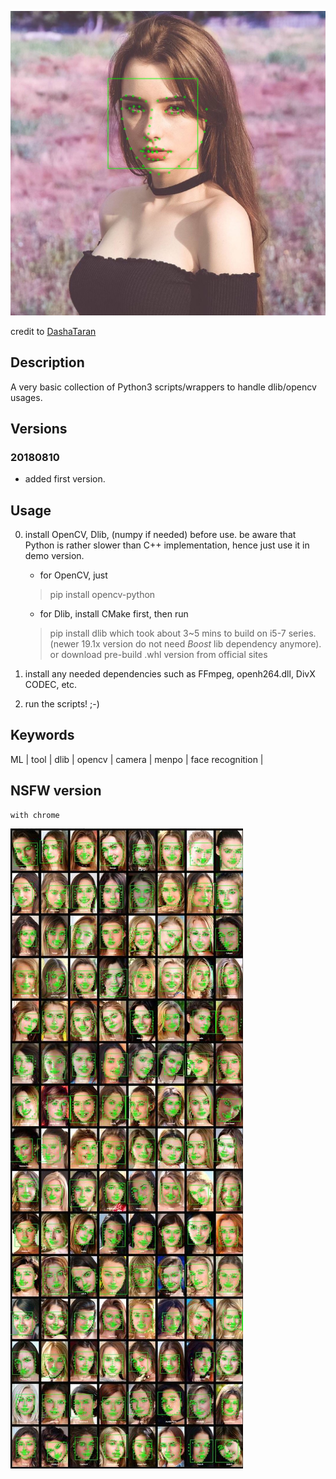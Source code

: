 ![](./frame.jpg)

credit to [DashaTaran](https://www.instagram.com/taaarannn/)

## Description

A very basic collection of Python3 scripts/wrappers to handle dlib/opencv usages.

## Versions

### 20180810

- added first version.

## Usage

0. install OpenCV, Dlib, (numpy if needed) before use. be aware that Python is rather slower than C++ implementation, hence just use it in demo version.
	
	- for OpenCV, just 
	> pip install opencv-python

	- for Dlib, install CMake first, then run 
	> pip install dlib
	which took about 3~5 mins to build on i5-7 series. (newer 19.1x version do not need *Boost* lib dependency anymore). or download pre-build .whl version from official sites

1. install any needed dependencies such as FFmpeg, openh264.dll, DivX CODEC, etc.

2. run the scripts! ;-)

## Keywords

ML | tool | dlib | opencv | camera | menpo | face recognition | 

## NSFW version

	with chrome

![models](./nsfw.webp)

